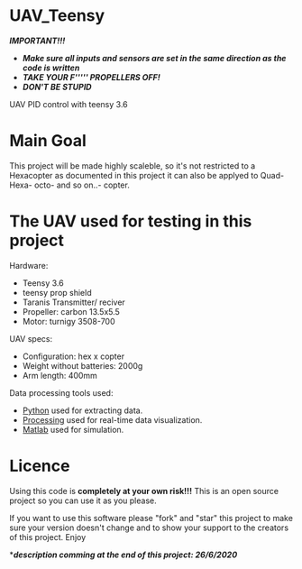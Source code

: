 # UAV_Teensy
***IMPORTANT!!!***
 - ***Make sure all inputs and sensors are set in the same direction as the code is written***
 - ***TAKE YOUR F''''' PROPELLERS OFF!***
 - ***DON'T BE STUPID***

UAV PID control with teensy 3.6

# Main Goal 
This project will be made highly scaleble, so it's not restricted to a Hexacopter as documented in this project it can also be applyed to Quad- Hexa- octo- and so on..- copter.


# The UAV used for testing in this project 
Hardware:
- Teensy 3.6
- teensy prop shield
- Taranis Transmitter/ reciver
- Propeller: carbon 13.5x5.5
- Motor: turnigy 3508-700

UAV specs:

- Configuration: hex x copter
- Weight without batteries: 2000g
- Arm length: 400mm


Data processing tools used:
- [Python](https://www.python.org/) used for extracting data.
- [Processing](https://processing.org/) used for real-time data visualization.
- [Matlab](https://www.mathworks.com/) used for simulation. 

# Licence
Using this code is **completely at your own risk!!!**
This is an open source project so you can use it as you please.

If you want to use this software please "fork" and "star" this project to make sure your version doesn't change and to show your support to the creators of this project. Enjoy

****description comming at the end of this project: 26/6/2020***

